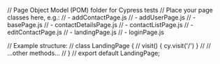 // Page Object Model (POM) folder for Cypress tests
// Place your page classes here, e.g.:
// - addContactPage.js
// - addUserPage.js
// - basePage.js
// - contactDetailsPage.js
// - contactListPage.js
// - editContactPage.js
// - landingPage.js
// - loginPage.js

// Example structure:
// class LandingPage {
//   visit() { cy.visit('/') }
//   // ...other methods...
// }
// export default LandingPage;
